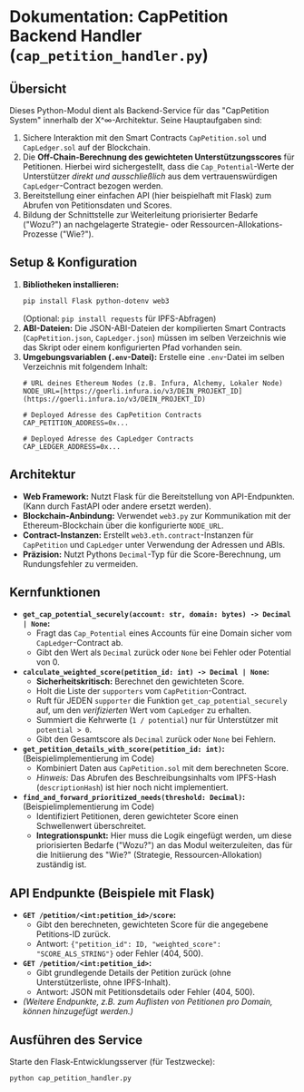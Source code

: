 # Dokumentation: CapPetition Backend Handler (`cap_petition_handler.py`)

## Übersicht

Dieses Python-Modul dient als Backend-Service für das "CapPetition System" innerhalb der X^∞-Architektur. Seine Hauptaufgaben sind:

1.  Sichere Interaktion mit den Smart Contracts `CapPetition.sol` und `CapLedger.sol` auf der Blockchain.
2.  Die **Off-Chain-Berechnung des gewichteten Unterstützungsscores** für Petitionen. Hierbei wird sichergestellt, dass die `Cap_Potential`-Werte der Unterstützer *direkt und ausschließlich* aus dem vertrauenswürdigen `CapLedger`-Contract bezogen werden.
3.  Bereitstellung einer einfachen API (hier beispielhaft mit Flask) zum Abrufen von Petitionsdaten und Scores.
4.  Bildung der Schnittstelle zur Weiterleitung priorisierter Bedarfe ("Wozu?") an nachgelagerte Strategie- oder Ressourcen-Allokations-Prozesse ("Wie?").

## Setup & Konfiguration

1.  **Bibliotheken installieren:**
    ```bash
    pip install Flask python-dotenv web3
    ```
    (Optional: `pip install requests` für IPFS-Abfragen)
2.  **ABI-Dateien:** Die JSON-ABI-Dateien der kompilierten Smart Contracts (`CapPetition.json`, `CapLedger.json`) müssen im selben Verzeichnis wie das Skript oder einem konfigurierten Pfad vorhanden sein.
3.  **Umgebungsvariablen (`.env`-Datei):** Erstelle eine `.env`-Datei im selben Verzeichnis mit folgendem Inhalt:
    ```dotenv
    # URL deines Ethereum Nodes (z.B. Infura, Alchemy, Lokaler Node)
    NODE_URL=[https://goerli.infura.io/v3/DEIN_PROJEKT_ID](https://goerli.infura.io/v3/DEIN_PROJEKT_ID)

    # Deployed Adresse des CapPetition Contracts
    CAP_PETITION_ADDRESS=0x...

    # Deployed Adresse des CapLedger Contracts
    CAP_LEDGER_ADDRESS=0x...
    ```

## Architektur

* **Web Framework:** Nutzt Flask für die Bereitstellung von API-Endpunkten. (Kann durch FastAPI oder andere ersetzt werden).
* **Blockchain-Anbindung:** Verwendet `web3.py` zur Kommunikation mit der Ethereum-Blockchain über die konfigurierte `NODE_URL`.
* **Contract-Instanzen:** Erstellt `web3.eth.contract`-Instanzen für `CapPetition` und `CapLedger` unter Verwendung der Adressen und ABIs.
* **Präzision:** Nutzt Pythons `Decimal`-Typ für die Score-Berechnung, um Rundungsfehler zu vermeiden.

## Kernfunktionen

* **`get_cap_potential_securely(account: str, domain: bytes) -> Decimal | None`:**
    * Fragt das `Cap_Potential` eines Accounts für eine Domain sicher vom `CapLedger`-Contract ab.
    * Gibt den Wert als `Decimal` zurück oder `None` bei Fehler oder Potential von 0.
* **`calculate_weighted_score(petition_id: int) -> Decimal | None`:**
    * **Sicherheitskritisch:** Berechnet den gewichteten Score.
    * Holt die Liste der `supporters` vom `CapPetition`-Contract.
    * Ruft für JEDEN `supporter` die Funktion `get_cap_potential_securely` auf, um den *verifizierten* Wert vom `CapLedger` zu erhalten.
    * Summiert die Kehrwerte (`1 / potential`) nur für Unterstützer mit `potential > 0`.
    * Gibt den Gesamtscore als `Decimal` zurück oder `None` bei Fehlern.
* **`get_petition_details_with_score(petition_id: int)`:** (Beispielimplementierung im Code)
    * Kombiniert Daten aus `CapPetition.sol` mit dem berechneten Score.
    * *Hinweis:* Das Abrufen des Beschreibungsinhalts vom IPFS-Hash (`descriptionHash`) ist hier noch nicht implementiert.
* **`find_and_forward_prioritized_needs(threshold: Decimal)`:** (Beispielimplementierung im Code)
    * Identifiziert Petitionen, deren gewichteter Score einen Schwellenwert überschreitet.
    * **Integrationspunkt:** Hier muss die Logik eingefügt werden, um diese priorisierten Bedarfe ("Wozu?") an das Modul weiterzuleiten, das für die Initiierung des "Wie?" (Strategie, Ressourcen-Allokation) zuständig ist.

## API Endpunkte (Beispiele mit Flask)

* **`GET /petition/<int:petition_id>/score`:**
    * Gibt den berechneten, gewichteten Score für die angegebene Petitions-ID zurück.
    * Antwort: `{"petition_id": ID, "weighted_score": "SCORE_ALS_STRING"}` oder Fehler (404, 500).
* **`GET /petition/<int:petition_id>`:**
    * Gibt grundlegende Details der Petition zurück (ohne Unterstützerliste, ohne IPFS-Inhalt).
    * Antwort: JSON mit Petitionsdetails oder Fehler (404, 500).
* *(Weitere Endpunkte, z.B. zum Auflisten von Petitionen pro Domain, können hinzugefügt werden.)*

## Ausführen des Service

Starte den Flask-Entwicklungsserver (für Testzwecke):

```bash
python cap_petition_handler.py